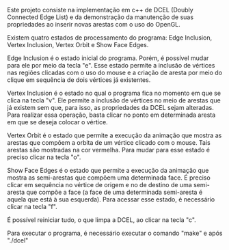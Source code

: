 Este projeto consiste na implementação em c++ de DCEL (Doubly Connected Edge List) e da demonstração da manutenção de suas propriedades ao inserir novas arestas com o uso do OpenGL.

Existem quatro estados de processamento do programa: Edge Inclusion, Vertex Inclusion, Vertex Orbit e Show Face Edges. 

Edge Inclusion é o estado inicial do programa. Porém, é possível mudar para ele por meio da tecla "e". Esse estado permite a inclusão de vértices nas regiões clicadas com o uso do mouse e a criação de aresta por meio do clique em sequência de dois vértices já existentes.

Vertex Inclusion é o estado no qual o programa fica no momento em que se clica na tecla "v". Ele permite a inclusão de vértices no meio de arestas que já existem sem que, para isso, as propriedades da DCEL sejam alteradas. Para realizar essa operação, basta clicar no ponto em determinada aresta em que se deseja colocar o vértice.

Vertex Orbit é o estado que permite a execução da animação que mostra as arestas que compõem a orbita de um vértice clicado com o mouse. Tais arestas são mostradas na cor vermelha. Para mudar para esse estado é preciso clicar na tecla "o".

Show Face Edges é o estado que permite a execução da animação que mostra as semi-arestas que compõem uma determinada face. É preciso clicar em sequência no vértice de origem e no de destino de uma semi-aresta que compõe a face (a face de uma determinada semi-aresta é aquela que está à sua esquerda). Para acessar esse estado, é necessário clicar na tecla "f".

É possível reiniciar tudo, o que limpa a DCEL, ao clicar na tecla "c".

Para executar o programa, é necessário executar o comando "make" e após "./dcel"
